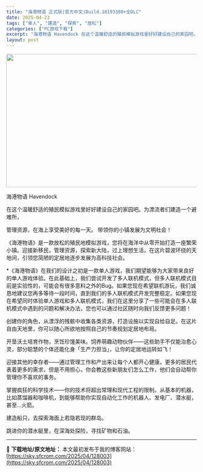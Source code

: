 ```yaml
---
title: "海港物语 正式版|官方中文|Build.18193308+全DLC"
date: 2025-04-23
tags: ["单人", "建造", "探索", "放松"]
categories: ["PC游戏下载"]
excerpt: "海港物语 Havendock 在这个温暖舒适的殖民模拟游戏里好好建设自己的家园吧。为漂流者们建造一个避难所， 管理资源，在海上享受美好的每一天。 带领你的小镇发展为文明社会！ 《海港物语》是一款放松的殖民地模拟游戏，您将在海洋中从零开始打造一座繁荣小镇。迎接新移民，管理资源，探索新大陆，过上理想生活&hellip;"
layout: post
---
```


<img class="aligncenter size-full wp-image-127998" src="https://sky.sfcrom.com/wp-content/uploads/2025/04/2025042302371011.webp" alt="" width="616" height="353" />

海港物语 Havendock

在这个温暖舒适的殖民模拟游戏里好好建设自己的家园吧。为漂流者们建造一个避难所，

管理资源，在海上享受美好的每一天。 带领你的小镇发展为文明社会！

《海港物语》是一款放松的殖民地模拟游戏，您将在海洋中从零开始打造一座繁荣小镇。迎接新移民，管理资源，探索新大陆，过上理想生活。在这片碧波环绕的天地间，引领您简陋的定居地逐步发展为高科技社会。

*《海港物语》在我们的设计之初是一款单人游戏，我们期望能够为大家带来良好的单人游戏体验。在此基础上，我们尝试开发了多人联机模式，但多人联机模式目前是实验性的，可能会有很多意料之外的Bug。如果您现在希望联机游玩，我们诚恳地建议您再多等待一段时间，直到我们的多人联机模式开发完整稳定。如果您现在希望同时体验单人游戏和多人联机模式，我们在这里分享了一些可能会在多人联机模式中遇到的问题和解决办法，您也可以通过社区随时向我们反馈更多问题！

创建你的角色，从漂浮的残骸中收集各类资源，打造设施以实现自给自足。在这片自由天地里，你可以随心所欲地按照自己的节奏规划定居地布局。

开垦沃土培育作物，烹饪珍馐美味。饲养萌趣动物伙伴——这些助手不仅能治愈心灵，部分聪慧的个体还能化身「生产力担当」，让你的定居地运转如飞！

迎接其他的幸存者——通过管理工作和产出来让每个人都开心健康。更多的居民代表着更多的需求，但是不用担心，你会教这些新朋友们怎么工作，他们会自动帮你管理你不喜欢的事务。

掌握疯狂的科学技术——你的技术将超出常理和现代工程的限制。从基本的机器，比如蒸馏器和咖啡机，到能够帮助你实现自动化工作的机器人、发电厂、潜水艇，甚至…火箭。

建造船只，去探索海面上若隐若现的群岛。

跳进你的潜水艇里，在深海处探险，寻找矿物和石油。

---
📖 **下载地址/原文地址：** 本文最初发布于我的博客网站：[https://sky.sfcrom.com/2025/04/128003](https://sky.sfcrom.com/2025/04/128003)
